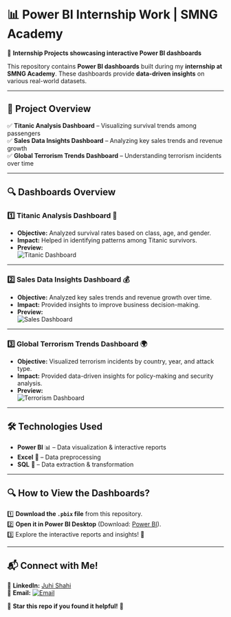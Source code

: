 # 📊 Power BI Internship Work | SMNG Academy  
🚀 **Internship Projects showcasing interactive Power BI dashboards**  

This repository contains **Power BI dashboards** built during my **internship at SMNG Academy**. These dashboards provide **data-driven insights** on various real-world datasets.  

---

## 📂 Project Overview  
✅ **Titanic Analysis Dashboard** – Visualizing survival trends among passengers  
✅ **Sales Data Insights Dashboard** – Analyzing key sales trends and revenue growth  
✅ **Global Terrorism Trends Dashboard** – Understanding terrorism incidents over time  

---

## 🔍 Dashboards Overview  

### **1️⃣ Titanic Analysis Dashboard 🚢**  
- **Objective:** Analyzed survival rates based on class, age, and gender.  
- **Impact:** Helped in identifying patterns among Titanic survivors.  
- **Preview:**  
  ![Titanic Dashboard]("https://github.com/juhi-shahi/PowerBI-Internship-SMNG/blob/main/TITANIC%20SHIP%20ANALYSIS%20DASHBOARD.jpg")  


---

### **2️⃣ Sales Data Insights Dashboard 💰**  
- **Objective:** Analyzed key sales trends and revenue growth over time.  
- **Impact:** Provided insights to improve business decision-making.  
- **Preview:**  
  ![Sales Dashboard]("https://github.com/juhi-shahi/PowerBI-Internship-SMNG/blob/main/HR%20ANALYTICS%20DASHBOARD.jpg")  


---

### **3️⃣ Global Terrorism Trends Dashboard 🌍**  
- **Objective:** Visualized terrorism incidents by country, year, and attack type.  
- **Impact:** Provided data-driven insights for policy-making and security analysis.  
- **Preview:**  
  ![Terrorism Dashboard]("https://github.com/juhi-shahi/PowerBI-Internship-SMNG/blob/main/GLOBAL%20TERRORISM%20ANALYSIS.jpg")  



---

## 🛠 Technologies Used  
- **Power BI** 📊 – Data visualization & interactive reports  
- **Excel** 📑 – Data preprocessing  
- **SQL** 💾 – Data extraction & transformation  

---

## 🔍 How to View the Dashboards?  
1️⃣ **Download the `.pbix` file** from this repository.  
2️⃣ **Open it in Power BI Desktop** (Download: [Power BI](https://powerbi.microsoft.com/en-us/desktop/)).  
3️⃣ Explore the interactive reports and insights! 🚀  

---

## 📬 Connect with Me!  
💼 **LinkedIn:** [Juhi Shahi](https://linkedin.com/in/yourprofile)  
📧 **Email:** [![Email](https://img.shields.io/badge/Email-D14836?style=for-the-badge&logo=gmail&logoColor=white)](mailto:juhishahi321@gmail.com)  

🌟 **Star this repo if you found it helpful!** 🚀  
